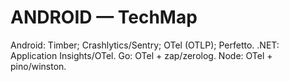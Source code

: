 # ANDROID — TechMap

Android: Timber; Crashlytics/Sentry; OTel (OTLP); Perfetto.
.NET: Application Insights/OTel.
Go: OTel + zap/zerolog.
Node: OTel + pino/winston.
